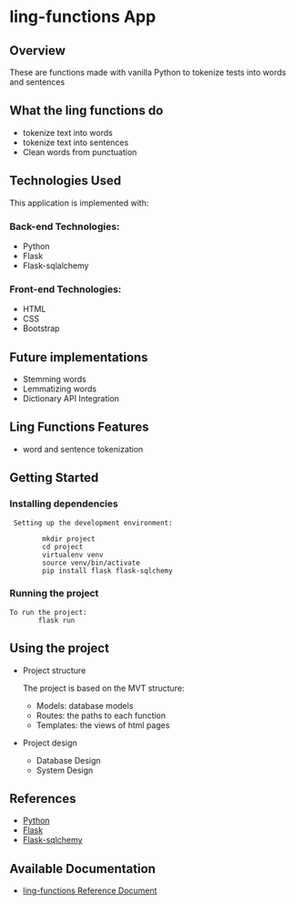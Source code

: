 # ling-functions App

 ## Overview
These are functions made with vanilla Python to tokenize tests into words and sentences

## What the ling functions do

- tokenize text into words
- tokenize text into sentences
- Clean words from punctuation


## Technologies Used

This application is implemented with:

### Back-end Technologies:

- Python
- Flask
- Flask-sqlalchemy

### Front-end Technologies:

- HTML
- CSS
- Bootstrap

<!--
## Challenges
- Challenge:
- Challenge: 
-->

## Future implementations 

   - Stemming words
   - Lemmatizing words
   - Dictionary API Integration
   
## Ling Functions Features

   - word and sentence tokenization
  
  
  
     
## Getting Started

### Installing dependencies

     Setting up the development environment:

            mkdir project
            cd project
            virtualenv venv
            source venv/bin/activate
            pip install flask flask-sqlchemy
       
  ### Running the project
    To run the project:
           flask run

## Using the project
   - Project structure
     
     The project is based on the MVT structure:
     
     - Models: database models
     - Routes: the paths to each function
     - Templates: the views of html pages
       
   - Project design
     
     - Database Design
     - System Design

## References
   - [Python](https://www.python.org/)
   - [Flask](https://flask.palletsprojects.com/en/stable/)
   - [Flask-sqlchemy](https://flask-sqlalchemy.readthedocs.io/en/stable/)

## Available Documentation
   - [ling-functions Reference Document]() 
     
 








